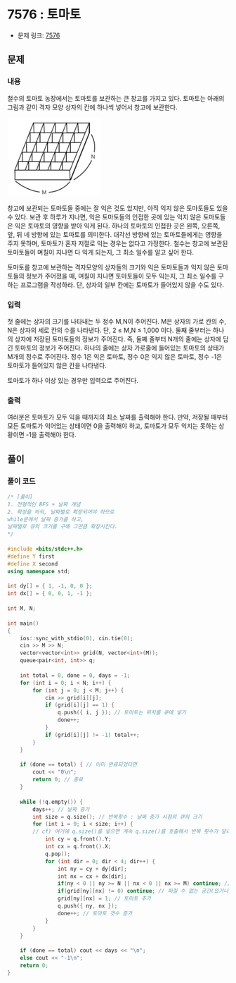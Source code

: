 # 7576 : 토마토
- 문제 링크: [7576](https://www.acmicpc.net/problem/7576)

## 문제
### 내용
철수의 토마토 농장에서는 토마토를 보관하는 큰 창고를 가지고 있다. 토마토는 아래의 그림과 같이 격자 모양 상자의 칸에 하나씩 넣어서 창고에 보관한다.

![3_1_1](../image/3_1_1.png)

창고에 보관되는 토마토들 중에는 잘 익은 것도 있지만, 아직 익지 않은 토마토들도 있을 수 있다. 보관 후 하루가 지나면, 익은 토마토들의 인접한 곳에 있는 익지 않은 토마토들은 익은 토마토의 영향을 받아 익게 된다. 하나의 토마토의 인접한 곳은 왼쪽, 오른쪽, 앞, 뒤 네 방향에 있는 토마토를 의미한다. 대각선 방향에 있는 토마토들에게는 영향을 주지 못하며, 토마토가 혼자 저절로 익는 경우는 없다고 가정한다. 철수는 창고에 보관된 토마토들이 며칠이 지나면 다 익게 되는지, 그 최소 일수를 알고 싶어 한다.

토마토를 창고에 보관하는 격자모양의 상자들의 크기와 익은 토마토들과 익지 않은 토마토들의 정보가 주어졌을 때, 며칠이 지나면 토마토들이 모두 익는지, 그 최소 일수를 구하는 프로그램을 작성하라. 단, 상자의 일부 칸에는 토마토가 들어있지 않을 수도 있다.

### 입력

첫 줄에는 상자의 크기를 나타내는 두 정수 M,N이 주어진다. M은 상자의 가로 칸의 수, N은 상자의 세로 칸의 수를 나타낸다. 단, 2 ≤ M,N ≤ 1,000 이다. 둘째 줄부터는 하나의 상자에 저장된 토마토들의 정보가 주어진다. 즉, 둘째 줄부터 N개의 줄에는 상자에 담긴 토마토의 정보가 주어진다. 하나의 줄에는 상자 가로줄에 들어있는 토마토의 상태가 M개의 정수로 주어진다. 정수 1은 익은 토마토, 정수 0은 익지 않은 토마토, 정수 -1은 토마토가 들어있지 않은 칸을 나타낸다.

토마토가 하나 이상 있는 경우만 입력으로 주어진다.

### 출력
여러분은 토마토가 모두 익을 때까지의 최소 날짜를 출력해야 한다. 만약, 저장될 때부터 모든 토마토가 익어있는 상태이면 0을 출력해야 하고, 토마토가 모두 익지는 못하는 상황이면 -1을 출력해야 한다.

## 풀이
### 풀이 코드
```cpp
/* [풀이]
1. 전형적인 BFS + 날짜 개념
2. 확장을 하되, 날짜별로 확장되어야 하므로
while문에서 날짜 증가를 하고,
날짜별로 큐의 크기를 구해 그만큼 확장시킨다.
*/

#include <bits/stdc++.h>
#define Y first
#define X second
using namespace std;

int dy[] = { 1, -1, 0, 0 };
int dx[] = { 0, 0, 1, -1 };

int M, N;

int main()
{
	ios::sync_with_stdio(0), cin.tie(0);
    cin >> M >> N;
    vector<vector<int>> grid(N, vector<int>(M));
    queue<pair<int, int>> q;

    int total = 0, done = 0, days = -1;
    for (int i = 0; i < N; i++) {
        for (int j = 0; j < M; j++) {
            cin >> grid[i][j];
            if (grid[i][j] == 1) {
                q.push({ i, j }); // 토마토는 위치를 큐에 넣기
                done++;
            }
            if (grid[i][j] != -1) total++;
        }
    }

    if (done == total) { // 이미 완료되었다면
        cout << "0\n";
        return 0; // 종료
    }

    while (!q.empty()) {
        days++; // 날짜 증가
        int size = q.size(); // 반복횟수 : 날짜 증가 시점의 큐의 크기
        for (int i = 0; i < size; i++) {
        // cf) 여기에 q.size()를 넣으면 계속 q.size()를 호출해서 반복 횟수가 달라질 수 있음.
            int cy = q.front().Y;
            int cx = q.front().X;
            q.pop();
            for (int dir = 0; dir < 4; dir++) {
                int ny = cy + dy[dir];
                int nx = cx + dx[dir];
                if(ny < 0 || ny >= N || nx < 0 || nx >= M) continue; // 범위 밖
                if(grid[ny][nx] != 0) continue; // 퍼질 수 없는 공간(있거나 막혀있거나)
                grid[ny][nx] = 1; // 토마토 추가
                q.push({ ny, nx });
                done++; // 토마토 갯수 증가
            }
        }
    }

    if (done == total) cout << days << "\n";
    else cout << "-1\n";
    return 0;
}
```